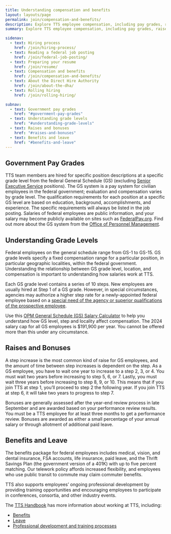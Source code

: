 ```yaml
---
title: Understanding compensation and benefits
layout: layouts/page
permalink: join/compensation-and-benefits/
description: Explore TTS employee compensation, including pay grades, raises, bonuses, benefits, and professional growth opportunities.
summary: Explore TTS employee compensation, including pay grades, raises, bonuses, benefits, and professional growth opportunities.

sidenav:
  - text: Hiring process
    href: /join/hiring-process/
  - text: Reading a federal job posting
    href: /join/federal-job-posting/
  - text: Preparing your resume
    href: /join/resume/
  - text: Compensation and benefits
    href: /join/compensation-and-benefits/
  - text: About the Direct Hire Authority
    href: /join/about-the-dha/
  - text: Rolling hiring
    href: /join/rolling-hiring/

subnav:
  - text: Government pay grades
    href: "#government-pay-grades"
  - text: Understanding grade levels
    href: "#understanding-grade-levels"
  - text: Raises and bonuses
    href: "#raises-and-bonuses"
  - text: Benefits and leave
    href: "#benefits-and-leave"
---
```


## Government Pay Grades

TTS team members are hired for specific position descriptions at a specific grade level from the federal General Schedule (GS) (excluding [Senior Executive Service](https://www.opm.gov/policy-data-oversight/senior-executive-service/) positions). The GS system is a pay system for civilian employees in the federal government; evaluation and compensation varies by grade level. The qualification requirements for each position at a specific GS level are based on education, background, accomplishments, and
experience. The specific requirements will always be listed in the job posting. Salaries of federal employees are public information, and your salary may become publicly available on sites such as <!-- markdown-link-check-disable -->[FederalPay.org](https://www.federalpay.org/employees). Find <!-- markdown-link-check-enable -->
out more about the GS system from the [Office of Personnel Management](https://www.opm.gov/policy-data-oversight/pay-leave/pay-systems/general-schedule/).

## Understanding Grade Levels

Federal employees on the general schedule range from GS-1 to GS-15. GS grade levels specify a fixed compensation range for a particular position, in particular geographic localities, within the federal government. Understanding the relationship between GS grade level, location, and compensation is important to understanding how salaries
work at TTS.

Each GS grade level contains a series of 10 steps. New employees are usually hired at Step 1 of a GS grade. However, in special circumstances, agencies may authorize a higher step rate for a newly-appointed federal employee based on a [special need of the agency or superior qualifications of the prospective employee](https://www.opm.gov/policy-data-oversight/pay-leave/pay-administration/fact-sheets/superior-qualifications-and-special-needs-pay-setting-authority/).

Use this [OPM General Schedule (GS) Salary Calculator](https://www.opm.gov/policy-data-oversight/pay-leave/salaries-wages/2022/general-schedule-gs-salary-calculator/)
to help you understand how GS level, step and locality affect compensation. The 2024 salary cap for all GS employees is $191,900 per year. You cannot be offered more than this under any circumstance.

## Raises and Bonuses

A step increase is the most common kind of raise for GS employees, and the amount of time between step increases is dependent on the step. As a GS employee, you have to wait one year to increase to a step 2, 3, or 4. You must wait two years before increasing to step 5, 6, or 7. Lastly, you must wait three years before increasing to step 8, 9, or 10. This means that if you join TTS at step 1, you’ll proceed to step 2 the following year. If you join TTS at step 6, it will take two years to progress to step 7.

Bonuses are generally assessed after the year-end review process in late September and are awarded based on your performance review results. You must be a TTS employee for at least three months to get a performance review. Bonuses are awarded as either a small percentage of your annual salary or through allotment of additional paid leave.

## Benefits and Leave

The benefits package for federal employees includes medical, vision, and dental insurance, FSA accounts, life insurance, paid leave, and the Thrift Savings Plan (the government version of a 401K) with up to five percent matching. Our telework policy affords increased flexibility, and employees who use public transit to commute may claim commuter benefits.

TTS also supports employees’ ongoing professional development by providing training opportunities and encouraging employees to participate in conferences, consortia, and other industry events.

The [TTS Handbook](https://handbook.18f.gov/) has more information about working at TTS, including:

-   [Benefits](https://handbook.18f.gov/benefits/)
-   [Leave](https://handbook.18f.gov/benefits/#leave)
-   [Professional development and training processes](https://handbook.18f.gov/conferences-events-training/)
